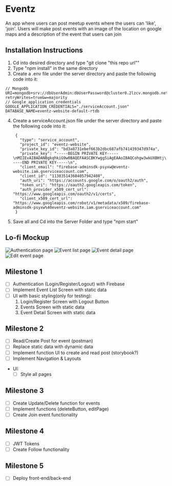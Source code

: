 # Eventz

An app where users can post meetup events where the users can 'like', 'join'. Users will make post events with an image of the location on google maps and a description of the event that users can join

## Installation Instructions
  1. Cd into desired directory and type "git clone "this repo url""
  2. Type "npm install" in the same directory
  3. Create a .env file under the server directory and paste the following code into it:
  
    // MongoDb
    URI=mongodb+srv://dbUserAdmin:dbUserPassword@cluster0.2lzcv.mongodb.net/myFirstDatabase?retryWrites=true&w=majority
    // Google_application_credentials
    GOOGLE_APPLICATION_CREDENTIALS="./serviceAccount.json"
    DATABASE_NAME=eventz-website-default-rtdb
    
  4. Create a serviceAccount.json file under the server directory and paste the following code into it:
  
          {
            "type": "service_account",
            "project_id": "eventz-website",
            "private_key_id": "bd3a8731ebef663b2dbc687afb741439347d974a",
            "private_key": "-----BEGIN PRIVATE KEY-----              \nMIIEvAIBADANBgkqhkiG9w0BAQEFAASCBKYwggSiAgEAAoIBAQCohgw3wkUXBHtj\nzfR5QG6Bc3tsB9rvGOimHoojMjyGSy+tG5+yOgnLODbTmaHrwgYNkcpyk5WTe/Di\ndg+H8Qu4uQSXw9/lyZcSXSWXFqAzZ827LP8Q7AohM8zuTaoZGQcbT9+CsS9J67zx\n9cFr+FgSP9VMCAQrwtTFR8BkDUTV1h8IVbhR+E3lvzYuiJAEuiJsZ7Jdh604Akf6\n3iwW+EcTBfSUbeW89Sf7RZb1VSBcG6s3quP3GhaM9GSp6LAozLYVr7yXhf1AFcp6\nfrtoX4uUAhYZk5oanUsTXIdvhgKHdP4QjuL0L1LwoqjEiZUwxVW8nW7hd3WmhGZN\nrcLvU0uNAgMBAAECggEABXBGBqqjVinT3ZWw9RTKPC1A52ydeSfhojLMHHSrlV3p\nzPlePv82f7NxuYR0wEoDrf5tfSMcKaVPUc+jkqyJx01ZQ5iTqjPGR1ZwNx8Izn/k\nGM1L8fzcGtQ0IeCpw6OWIiCCwxH6x7Tu5RQcSOK73OLofEqp78ua2D8Hi3MOLKRt\n9B0YOmIb67G8FSrlXLayc+z8vfhxxOyaIodVUzOaS+Gc1bSlZBIALBvxzJFKNWA5\nbLtgr+pqYibkai+80/19I0kPE1DrPZojWRun81X7RXrveBBbNZTiv7uEnBK3jJZz\nt+6VJ2IUnv1O0gB0+S0+mCUaXKPKVJInGL6B2c6QQQKBgQDWkMp/XFAIdo7suUvf\nFtWRVglyKlyTHlxMmmu+Ta9Xtgznz7iyDBRrD39BsNVyYd3815mxIdfCijS/Ferr\nvT9GfCS3LzOHe1X0W93Pir9h6MJPH1SHavCXW0qTHmTdJuJnBCQk3w5ThdcG5ICW\nYOKFrNUUP2c6dyDbtqr3LXAFfQKBgQDJESNUIsO154tWDtb0CGS6aGFRJo6/4XDW\nkJB266tHyPOjLs1G+Hx8waN8Dzr0tJcna7YBK8pXVMfPFdlVGJoCNO9R3AmGxav9\n6X3QBweUIOAKZaFTFk4hL4EmHSnoGBHEJmd2y0QZT7DnzIOcsVuEfEVywE4WGmPx\n2YKK14D7UQKBgHMVP/dlvOt9I5WmoSIr7irAudpJDFRAUYMoxCdTJXvnAi8Hg+nD\nfuQZcMj8Hs/13An0XdPa8g2+8SGYkOMWIy0cAtlZ8Mp3BZhF+ceKhLHwFOA5Tq4/\nVoHoDiywfar8Yyyb1QMNvHJh8/4Xazy9BGJsW/E7PJPoN3CBHlvrPA1FAoGAXGhr\n/DceC3QnLZ4UXIOfB60BTPKTmMxbt8EpI/6b8ZoBn3XbEksRq6SzJkk5p014Sr3O\nICuoCwsD6cD46Yss/OanNtAR8MbYjRHKqNkSOpoBXcXnpvARaF8U1BeDMxAc2jFs\nS8SPv7JIc8AinNlGXlVe9aY8PRxT4ss8m+L/fIECgYB79SmnZRnCu9HH+pXHVK24\neIk6+3if43KYMD7yBw0dwmifd2kuzEFULXpEX+Uv3eJkR78US1Ppt7Y37ZCEj1u+\nKxiMg6QeJdsb/InGvYeHPwWFRHK1DZbxz3daxVk6DcujTXEIM5dcK4cflhGy+3X5\nDLAY41yqtABqBEjve28cPg==\n-----END PRIVATE KEY-----\n",
            "client_email": "firebase-adminsdk-psyxw@eventz-website.iam.gserviceaccount.com",
            "client_id": "113835143684057942408",
            "auth_uri": "https://accounts.google.com/o/oauth2/auth",
            "token_uri": "https://oauth2.googleapis.com/token",
            "auth_provider_x509_cert_url": "https://www.googleapis.com/oauth2/v1/certs",
            "client_x509_cert_url": "https://www.googleapis.com/robot/v1/metadata/x509/firebase-adminsdk-psyxw%40eventz-website.iam.gserviceaccount.com"
          }

  5. Save all and Cd into the Server Folder and type "npm start"



## Lo-fi Mockup

![Authentication page](https://i.imgur.com/oT4X6MO.png)
![Event list page](https://i.imgur.com/xZ7e8Ir.png)
![Event detail page](https://i.imgur.com/hQJroWj.png)
![Edit event page](https://i.imgur.com/vnIVGu1.png)

## Milestone 1

- [ ] Authentication (Login/Register/Logout) with Firebase
- [ ] Implement Event List Screen with static data
- [ ] UI with basic styling(only for testing):
  1. Login/Register Screen with Logout Button
  2. Events Screen with static data
  3. Event Detail Screen with static data

## Milestone 2

- [ ] Read/Create Post for event (postman)
- [ ] Replace static data with dynamic data
- [ ] Implement function UI to create and read post (storybook?)
- [ ] Implement Navigation & Layouts

- UI:
  - [ ] Style all pages

## Milestone 3

- [ ] Create Update/Delete function for events
- [ ] Implement functions (deleteButton, editPage)
- [ ] Create Join event functionality

## Milestone 4

- [ ] JWT Tokens
- [ ] Create Follow functionality

## Milestone 5

- [ ] Deploy front-end/back-end
